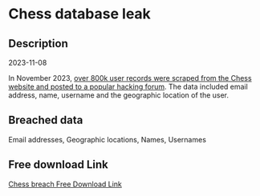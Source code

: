 # Chess database leak

## Description

2023-11-08

In November 2023, <a href="https://www.hackread.com/hacker-leaks-scraped-chess-com-user-records/" target="_blank" rel="noopener">over 800k user records were scraped from the Chess website and posted to a popular hacking forum</a>. The data included email address, name, username and the geographic location of the user.

## Breached data

Email addresses, Geographic locations, Names, Usernames

## Free download Link

[Chess breach Free Download Link](https://tinyurl.com/2b2k277t)